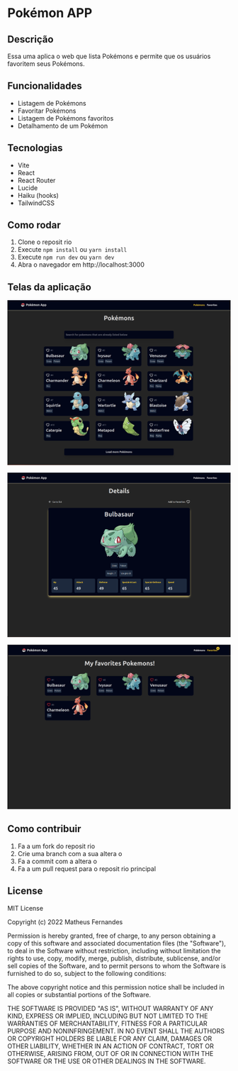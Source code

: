 # Pokémon APP

## Descrição

Essa uma aplica o web que lista Pokémons e permite que os usuários favoritem seus Pokémons.

## Funcionalidades

- Listagem de Pokémons
- Favoritar Pokémons
- Listagem de Pokémons favoritos
- Detalhamento de um Pokémon

## Tecnologias

- Vite
- React
- React Router
- Lucide
- Haiku (hooks)
- TailwindCSS

## Como rodar

1. Clone o reposit rio
2. Execute `npm install` ou `yarn install`
3. Execute `npm run dev` ou `yarn dev`
4. Abra o navegador em http://localhost:3000

## Telas da aplicação

![Listagem de Pokemons](./public/doc-images/list.png)

![Detalhes do Pokemon](./public/doc-images/details.png)

![Favoritos](./public/doc-images/favorites.png)

## Como contribuir

1. Fa a um fork do reposit rio
2. Crie uma branch com a sua altera o
3. Fa a commit com a altera o
4. Fa a um pull request para o reposit rio principal

## License

MIT License

Copyright (c) 2022 Matheus Fernandes

Permission is hereby granted, free of charge, to any person obtaining a copy
of this software and associated documentation files (the "Software"), to deal
in the Software without restriction, including without limitation the rights
to use, copy, modify, merge, publish, distribute, sublicense, and/or sell
copies of the Software, and to permit persons to whom the Software is
furnished to do so, subject to the following conditions:

The above copyright notice and this permission notice shall be included in all
copies or substantial portions of the Software.

THE SOFTWARE IS PROVIDED "AS IS", WITHOUT WARRANTY OF ANY KIND, EXPRESS OR
IMPLIED, INCLUDING BUT NOT LIMITED TO THE WARRANTIES OF MERCHANTABILITY,
FITNESS FOR A PARTICULAR PURPOSE AND NONINFRINGEMENT. IN NO EVENT SHALL THE
AUTHORS OR COPYRIGHT HOLDERS BE LIABLE FOR ANY CLAIM, DAMAGES OR OTHER
LIABILITY, WHETHER IN AN ACTION OF CONTRACT, TORT OR OTHERWISE, ARISING FROM,
OUT OF OR IN CONNECTION WITH THE SOFTWARE OR THE USE OR OTHER DEALINGS IN THE
SOFTWARE.
